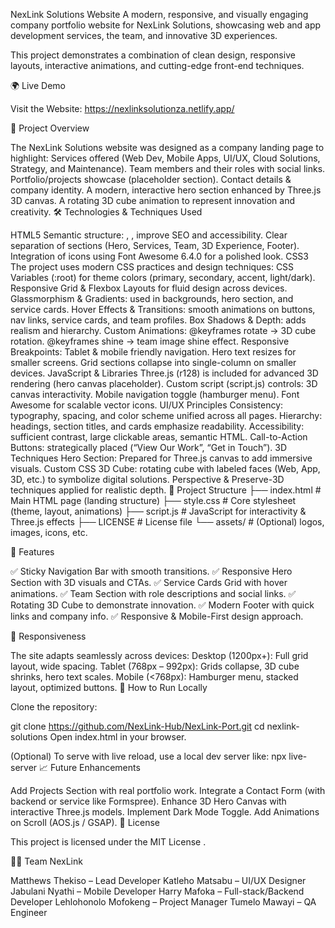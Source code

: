 NexLink Solutions Website A modern, responsive, and visually engaging company portfolio website for NexLink Solutions, showcasing web and app development services, the team, and innovative 3D experiences.

This project demonstrates a combination of clean design, responsive layouts, interactive animations, and cutting-edge front-end techniques.

🌍 Live Demo

Visit the Website: https://nexlinksolutionza.netlify.app/

📖 Project Overview

The NexLink Solutions website was designed as a company landing page to highlight:
Services offered (Web Dev, Mobile Apps, UI/UX, Cloud Solutions, Strategy, and Maintenance).
Team members and their roles with social links.
Portfolio/projects showcase (placeholder section).
Contact details & company identity.
A modern, interactive hero section enhanced by Three.js 3D canvas.
A rotating 3D cube animation to represent innovation and creativity.
🛠️ Technologies & Techniques Used

HTML5
Semantic structure: ,
, improve SEO and accessibility.
Clear separation of sections (Hero, Services, Team, 3D Experience, Footer).
Integration of icons using Font Awesome 6.4.0 for a polished look.
CSS3
The project uses modern CSS practices and design techniques:
CSS Variables (:root) for theme colors (primary, secondary, accent, light/dark).
Responsive Grid & Flexbox Layouts for fluid design across devices.
Glassmorphism & Gradients: used in backgrounds, hero section, and service cards.
Hover Effects & Transitions: smooth animations on buttons, nav links, service cards, and team profiles.
Box Shadows & Depth: adds realism and hierarchy. Custom Animations:
@keyframes rotate → 3D cube rotation.
@keyframes shine → team image shine effect. Responsive Breakpoints:
Tablet & mobile friendly navigation.
Hero text resizes for smaller screens.
Grid sections collapse into single-column on smaller devices.
JavaScript & Libraries
Three.js (r128) is included for advanced 3D rendering (hero canvas placeholder).
Custom script (script.js) controls: 3D canvas interactivity.
Mobile navigation toggle (hamburger menu).
Font Awesome for scalable vector icons.
UI/UX Principles
Consistency: typography, spacing, and color scheme unified across all pages.
Hierarchy: headings, section titles, and cards emphasize readability.
Accessibility: sufficient contrast, large clickable areas, semantic HTML.
Call-to-Action Buttons: strategically placed (“View Our Work”, “Get in Touch”).
3D Techniques
Hero Section: Prepared for Three.js canvas to add immersive visuals.
Custom CSS 3D Cube: rotating cube with labeled faces (Web, App, 3D, etc.) to symbolize digital solutions.
Perspective & Preserve-3D techniques applied for realistic depth.
📂 Project Structure ├── index.html # Main HTML page (landing structure) ├── style.css # Core stylesheet (theme, layout, animations) ├── script.js # JavaScript for interactivity & Three.js effects ├── LICENSE # License file └── assets/ # (Optional) logos, images, icons, etc.

🚀 Features

✅ Sticky Navigation Bar with smooth transitions. ✅ Responsive Hero Section with 3D visuals and CTAs. ✅ Service Cards Grid with hover animations. ✅ Team Section with role descriptions and social links. ✅ Rotating 3D Cube to demonstrate innovation. ✅ Modern Footer with quick links and company info. ✅ Responsive & Mobile-First design approach.

📱 Responsiveness

The site adapts seamlessly across devices:
Desktop (1200px+): Full grid layout, wide spacing.
Tablet (768px – 992px): Grids collapse, 3D cube shrinks, hero text scales.
Mobile (<768px): Hamburger menu, stacked layout, optimized buttons.
📌 How to Run Locally

Clone the repository:

git clone https://github.com/NexLink-Hub/NexLink-Port.git cd nexlink-solutions
Open index.html in your browser.

(Optional) To serve with live reload, use a local dev server like: npx live-server
📈 Future Enhancements

Add Projects Section with real portfolio work.
Integrate a Contact Form (with backend or service like Formspree).
Enhance 3D Hero Canvas with interactive Three.js models.
Implement Dark Mode Toggle.
Add Animations on Scroll (AOS.js / GSAP).
📄 License

This project is licensed under the MIT License .

👨‍💻 Team NexLink

Matthews Thekiso – Lead Developer
Katleho Matsabu – UI/UX Designer
Jabulani Nyathi – Mobile Developer
Harry Mafoka – Full-stack/Backend Developer
Lehlohonolo Mofokeng – Project Manager
Tumelo Mawayi – QA Engineer
